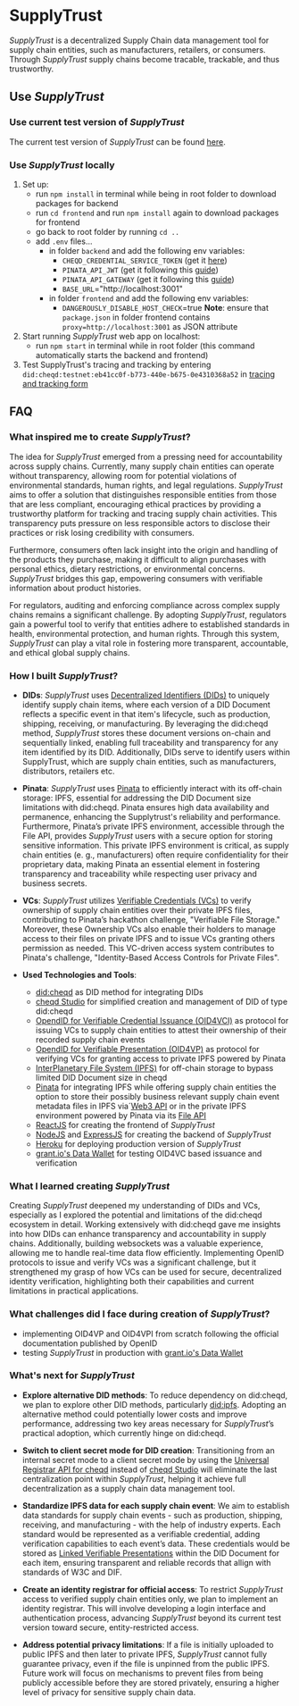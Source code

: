 # SupplyTrust
_SupplyTrust_ is a decentralized Supply Chain data management tool for supply chain entities, such as manufacturers, retailers, or consumers. Through _SupplyTrust_ supply chains become tracable, trackable, and thus trustworthy.

## Use _SupplyTrust_
### Use current test version of _SupplyTrust_
The current test version of _SupplyTrust_ can be found [here](https://supply-trust-8ee27263c820.herokuapp.com/).

### Use _SupplyTrust_ locally
1. Set up:
    - run `npm install` in terminal while being in root folder to download packages for backend
    - run `cd frontend` and run `npm install` again to download packages for frontend
    - go back to root folder by running `cd ..`
    - add `.env` files...
        - in folder `backend` and add the following env variables:
            - ``CHEQD_CREDENTIAL_SERVICE_TOKEN`` (get it [here]())
            - ``PINATA_API_JWT`` (get it following this [guide]())
            - ``PINATA_API_GATEWAY`` (get it following this [guide]())
            - ``BASE_URL``="http://localhost:3001"
        - in folder `frontend` and add the following env variables:
            - ``DANGEROUSLY_DISABLE_HOST_CHECK``=true
    **Note**: ensure that `package.json` in folder frontend contains `proxy=http://localhost:3001` as JSON attribute
2. Start running _SupplyTrust_ web app on localhost:
    - run `npm start` in terminal while in root folder (this command automatically starts the backend and frontend)
3. Test SupplyTrust's tracing and tracking by entering ``did:cheqd:testnet:eb41cc0f-b773-440e-b675-0e4310368a52`` in [tracing and tracking form](http://localhost:3000/trace-and-track)

## FAQ
### What inspired me to create _SupplyTrust_?
The idea for _SupplyTrust_ emerged from a pressing need for accountability across supply chains. Currently, many supply chain entities can operate without transparency, allowing room for potential violations of environmental standards, human rights, and legal regulations. _SupplyTrust_ aims to offer a solution that distinguishes responsible entities from those that are less compliant, encouraging ethical practices by providing a trustworthy platform for tracking and tracing supply chain activities. This transparency puts pressure on less responsible actors to disclose their practices or risk losing credibility with consumers.

Furthermore, consumers often lack insight into the origin and handling of the products they purchase, making it difficult to align purchases with personal ethics, dietary restrictions, or environmental concerns. _SupplyTrust_ bridges this gap, empowering consumers with verifiable information about product histories.

For regulators, auditing and enforcing compliance across complex supply chains remains a significant challenge. By adopting _SupplyTrust_, regulators gain a powerful tool to verify that entities adhere to established standards in health, environmental protection, and human rights. Through this system, _SupplyTrust_ can play a vital role in fostering more transparent, accountable, and ethical global supply chains.

### How I built _SupplyTrust_?
- **DIDs**: _SupplyTrust_ uses [Decentralized Identifiers (DIDs)](https://www.w3.org/TR/did-core/) to uniquely identify supply chain items, where each version of a DID Document reflects a specific event in that item's lifecycle, such as production, shipping, receiving, or manufacturing. By leveraging the did:cheqd method, _SupplyTrust_ stores these document versions on-chain and sequentially linked, enabling full traceability and transparency for any item identified by its DID. Additionally, DIDs serve to identify users within SupplyTrust, which are supply chain entities, such as manufacturers, distributors, retailers etc.

- **Pinata**: _SupplyTrust_ uses [Pinata](https://pinata.cloud) to efficiently interact with its off-chain storage: IPFS, essential for addressing the DID Document size limitations with did:cheqd. Pinata ensures high data availability and permanence, enhancing the Supplytrust's reliability and performance. Furthermore, Pinata’s private IPFS environment, accessible through the File API, provides _SupplyTrust_ users with a secure option for storing sensitive information. This private IPFS environment is critical, as supply chain entities (e. g., manufacturers) often require confidentiality for their proprietary data, making Pinata an essential element in fostering transparency and traceability while respecting user privacy and business secrets.

- **VCs**: _SupplyTrust_ utilizes [Verifiable Credentials (VCs)](https://www.w3.org/TR/vc-data-model-2.0/) to verify ownership of supply chain entities over their private IPFS files, contributing to Pinata’s hackathon challenge, "Verifiable File Storage." Moreover, these Ownership VCs also enable their holders to manage access to their files on private IPFS and to issue VCs granting others permission as needed. This VC-driven access system contributes to Pinata's challenge, "Identity-Based Access Controls for Private Files".

- **Used Technologies and Tools**:
    - [did:cheqd](https://docs.cheqd.io/product/architecture/adr-list/adr-001-cheqd-did-method) as DID method for integrating DIDs
    - [cheqd Studio](https://studio.cheqd.net/) for simplified creation and management of DID of type did:cheqd
    - [OpendID for Verifiable Credential Issuance (OID4VCI)](https://openid.net/specs/openid-4-verifiable-credential-issuance-1_0.html) as protocol for issuing VCs to supply chain entities to attest their ownership of their recorded supply chain events
    - [OpendID for Verifiable Presentation (OID4VP)](https://openid.net/specs/openid-4-verifiable-presentations-1_0.html) as protocol for verifying VCs for granting access to private IPFS powered by Pinata
    - [InterPlanetary File System (IPFS)](https://ipfs.tech/) for off-chain storage to bypass limited DID Document size in cheqd
    - [Pinata](https://pinata.cloud) for integrating IPFS while offering supply chain entities the option to store their possibly business relevant supply chain event metadata files in IPFS via´[Web3 API](https://pinata.cloud/features#web3) or in the private IPFS environment powered by Pinata via its [File API](https://pinata.cloud/features#file-api)
    - [ReactJS](https://react.dev/) for creating the frontend of _SupplyTrust_
    - [NodeJS](https://nodejs.org/en) and [ExpressJS](https://expressjs.com/) for creating the backend of _SupplyTrust_
    - [Heroku](https://www.heroku.com/) for deploying production version of _SupplyTrust_
    - [grant.io's Data Wallet](https://igrant.io/datawallet.html) for testing OID4VC based issuance and verification

### What I learned creating _SupplyTrust_
Creating _SupplyTrust_ deepened my understanding of DIDs and VCs, especially as I explored the potential and limitations of the did:cheqd ecosystem in detail. Working extensively with did:cheqd gave me insights into how DIDs can enhance transparency and accountability in supply chains. Additionally, building websockets was a valuable experience, allowing me to handle real-time data flow efficiently. Implementing OpenID protocols to issue and verify VCs was a significant challenge, but it strengthened my grasp of how VCs can be used for secure, decentralized identity verification, highlighting both their capabilities and current limitations in practical applications.

### What challenges did I face during creation of _SupplyTrust_?
- implementing OID4VP and OID4VPI from scratch following the official documentation published by OpenID
- testing _SupplyTrust_ in production with [grant.io's Data Wallet](https://igrant.io/datawallet.html)

### What's next for _SupplyTrust_
- **Explore alternative DID methods**: To reduce dependency on did:cheqd, we plan to explore other DID methods, particularly [did:ipfs](https://github.com/sid030sid/did-ipfs-service-provider?tab=readme-ov-file#about-didipfs). Adopting an alternative method could potentially lower costs and improve performance, addressing two key areas necessary for _SupplyTrust_’s practical adoption, which currently hinge on did:cheqd.

- **Switch to client secret mode for DID creation**: Transitioning from an internal secret mode to a client secret mode by using the [Universal Registrar API for cheqd](https://did-registrar.cheqd.net/api-docs/) instead of [cheqd Studio](https://studio.cheqd.net/) will eliminate the last centralization point within _SupplyTrust_, helping it achieve full decentralization as a supply chain data management tool.

- **Standardize IPFS data for each supply chain event**: We aim to establish data standards for supply chain events - such as production, shipping, receiving, and manufacturing - with the help of industry experts. Each standard would be represented as a verifiable credential, adding verification capabilities to each event’s data. These credentials would be stored as [Linked Verifiable Presentations](https://identity.foundation/linked-vp/) within the DID Document for each item, ensuring transparent and reliable records that allign with standards of W3C and DIF.

- **Create an identity registrar for official access**: To restrict _SupplyTrust_ access to verified supply chain entities only, we plan to implement an identity registrar. This will involve developing a login interface and authentication process, advancing _SupplyTrust_ beyond its current test version toward secure, entity-restricted access.

- **Address potential privacy limitations**: If a file is initially uploaded to public IPFS and then later to private IPFS, _SupplyTrust_ cannot fully guarantee privacy, even if the file is unpinned from the public IPFS. Future work will focus on mechanisms to prevent files from being publicly accessible before they are stored privately, ensuring a higher level of privacy for sensitive supply chain data.